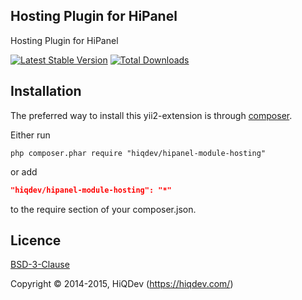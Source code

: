 Hosting Plugin for HiPanel
--------------------------

Hosting Plugin for HiPanel

[![Latest Stable Version](https://poser.pugx.org/hiqdev/hipanel-module-hosting/v/stable.png)](https://packagist.org/packages/hiqdev/hipanel-module-hosting)
[![Total Downloads](https://poser.pugx.org/hiqdev/hipanel-module-hosting/downloads.png)](https://packagist.org/packages/hiqdev/hipanel-module-hosting)

## Installation

The preferred way to install this yii2-extension is through [composer](http://getcomposer.org/download/).

Either run

```
php composer.phar require "hiqdev/hipanel-module-hosting"
```

or add

```json
"hiqdev/hipanel-module-hosting": "*"
```

to the require section of your composer.json.

## Licence

[BSD-3-Clause](http://choosealicense.com/licenses/bsd-3-clause)

Copyright © 2014-2015, HiQDev (https://hiqdev.com/)
